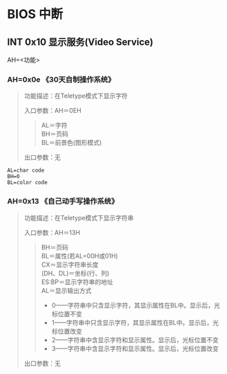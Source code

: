 # BIOS 中断

## INT 0x10 显示服务(Video Service)

AH=<功能>

### AH=0x0e 《30天自制操作系统》

> 功能描述：在Teletype模式下显示字符
>
> 入口参数：AH＝0EH 
> > AL＝字符  
> > BH＝页码  
> > BL＝前景色(图形模式)  
>
> 出口参数：无 

```
AL=char code
BH=0
BL=color code
```

### AH=0x13 《自己动手写操作系统》

> 功能描述：在Teletype模式下显示字符串 
>
> 入口参数：AH＝13H 
> > BH＝页码  
> > BL＝属性(若AL=00H或01H)  
> > CX＝显示字符串长度  
> > (DH、DL)＝坐标(行、列)  
> > ES:BP＝显示字符串的地址  
> > AL＝显示输出方式   
> > + 0——字符串中只含显示字符，其显示属性在BL中。显示后，光标位置不变 
> > + 1——字符串中只含显示字符，其显示属性在BL中。显示后，光标位置改变 
> > + 2——字符串中含显示字符和显示属性。显示后，光标位置不变 
> > + 3——字符串中含显示字符和显示属性。显示后，光标位置改变 
>
> 出口参数：无 
